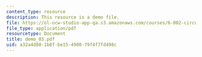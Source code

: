 ```yaml
---
content_type: resource
description: This resource is a demo file.
file: https://ol-ocw-studio-app-qa.s3.amazonaws.com/courses/6-002-circuits-and-electronics-spring-2007/a32a4d801b8fbe15490079f4f7fd498c_demo_03.pdf
file_type: application/pdf
resourcetype: Document
title: demo_03.pdf
uid: a32a4d80-1b8f-be15-4900-79f4f7fd498c
---
```

